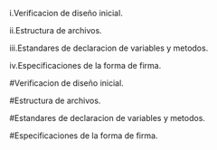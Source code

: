 i.Verificacion de diseño inicial.

ii.Estructura de archivos.

iii.Estandares de declaracion de variables y metodos.

iv.Especificaciones de la forma de firma.


#Verificacion de diseño inicial.

#Estructura de archivos.

#Estandares de declaracion de variables y metodos.

#Especificaciones de la forma de firma.

